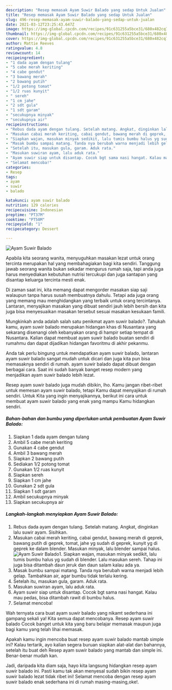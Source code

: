 ```yaml
---
description: "Resep memasak Ayam Suwir Balado yang sedap Untuk Jualan"
title: "Resep memasak Ayam Suwir Balado yang sedap Untuk Jualan"
slug: 496-resep-memasak-ayam-suwir-balado-yang-sedap-untuk-jualan
date: 2021-03-12T23:25:43.647Z
image: https://img-global.cpcdn.com/recipes/91c631255a5bce31/680x482cq70/ayam-suwir-balado-foto-resep-utama.jpg
thumbnail: https://img-global.cpcdn.com/recipes/91c631255a5bce31/680x482cq70/ayam-suwir-balado-foto-resep-utama.jpg
cover: https://img-global.cpcdn.com/recipes/91c631255a5bce31/680x482cq70/ayam-suwir-balado-foto-resep-utama.jpg
author: Mattie Reeves
ratingvalue: 4.8
reviewcount: 14
recipeingredient:
- "1 dada ayam dengan tulang"
- "5 cabe merah keriting"
- "4 cabe gendut"
- "3 bawang merah"
- "2 bawang putih"
- "1/2 potong tomat"
- "1/2 ruas kunyit"
- " sereh"
- "1 cm jahe"
- "2 sdt gula"
- "1 sdt garam"
- "secukupnya minyak"
- "secukupnya air"
recipeinstructions:
- "Rebus dada ayam dengan tulang. Setelah matang. Angkat, dinginkan lalu suwir ayam. Sisihkan."
- "Masukan cabai merah keriting, cabai gendut, bawang merah di geprek, bawang putih di geprek, tomat, jahe yg sudah di geprek, kunyit yg di geprek ke dalam blender. Masukan minyak, lalu blender sampai halus."
- "Siapkan wajan, masukan minyak sedikit, lalu tumis bumbu halus yg sudah di blender. Lalu masukan sereh. Tahap ini juga bisa ditambah daun jeruk dan daun salam kalau ada ya."
- "Masak bumbu sampai matang. Tanda nya berubah warna menjadi lebih gelap. Tambahkan air, agar bumbu tidak terlalu kering."
- "Setelah itu, masukan gula, garam. Aduk rata."
- "Masukan suwiran ayam, lalu aduk rata."
- "Ayam suwir siap untuk disantap. Cocok bgt sama nasi hangat. Kalau mau pedas, bisa ditambah rawit di bumbu halus."
- "Selamat mencoba!"
categories:
- Resep
tags:
- ayam
- suwir
- balado

katakunci: ayam suwir balado 
nutrition: 129 calories
recipecuisine: Indonesian
preptime: "PT37M"
cooktime: "PT50M"
recipeyield: "1"
recipecategory: Dessert

---
```



![Ayam Suwir Balado](https://img-global.cpcdn.com/recipes/91c631255a5bce31/680x482cq70/ayam-suwir-balado-foto-resep-utama.jpg)

Apabila kita seorang wanita, menyuguhkan masakan lezat untuk orang tercinta merupakan hal yang membahagiakan bagi kita sendiri. Tanggung jawab seorang  wanita bukan sekadar mengurus rumah saja, tapi anda juga harus menyediakan kebutuhan nutrisi tercukupi dan juga santapan yang disantap keluarga tercinta mesti enak.

Di zaman  saat ini, kita memang dapat mengorder masakan siap saji walaupun tanpa harus susah membuatnya dahulu. Tetapi ada juga orang yang memang mau menghidangkan yang terbaik untuk orang tercintanya. Lantaran, menyajikan masakan yang dibuat sendiri jauh lebih bersih dan kita juga bisa menyesuaikan masakan tersebut sesuai masakan kesukaan famili. 



Mungkinkah anda adalah salah satu penikmat ayam suwir balado?. Tahukah kamu, ayam suwir balado merupakan hidangan khas di Nusantara yang sekarang disenangi oleh kebanyakan orang di hampir setiap tempat di Nusantara. Kalian dapat membuat ayam suwir balado buatan sendiri di rumahmu dan dapat dijadikan hidangan favoritmu di akhir pekanmu.

Anda tak perlu bingung untuk mendapatkan ayam suwir balado, lantaran ayam suwir balado sangat mudah untuk dicari dan juga kita pun bisa memasaknya sendiri di rumah. ayam suwir balado dapat dibuat dengan berbagai cara. Saat ini sudah banyak banget resep modern yang menjadikan ayam suwir balado lebih lezat.

Resep ayam suwir balado juga mudah dibikin, lho. Kamu jangan ribet-ribet untuk memesan ayam suwir balado, tetapi Kamu dapat menyajikan di rumah sendiri. Untuk Kita yang ingin menyajikannya, berikut ini cara untuk membuat ayam suwir balado yang enak yang mampu Kamu hidangkan sendiri.

<!--inarticleads1-->

##### Bahan-bahan dan bumbu yang diperlukan untuk pembuatan Ayam Suwir Balado:

1. Siapkan 1 dada ayam dengan tulang
1. Ambil 5 cabe merah keriting
1. Gunakan 4 cabe gendut
1. Ambil 3 bawang merah
1. Siapkan 2 bawang putih
1. Sediakan 1/2 potong tomat
1. Gunakan 1/2 ruas kunyit
1. Siapkan  sereh
1. Siapkan 1 cm jahe
1. Gunakan 2 sdt gula
1. Siapkan 1 sdt garam
1. Ambil secukupnya minyak
1. Siapkan secukupnya air




<!--inarticleads2-->

##### Langkah-langkah menyiapkan Ayam Suwir Balado:

1. Rebus dada ayam dengan tulang. Setelah matang. Angkat, dinginkan lalu suwir ayam. Sisihkan.
1. Masukan cabai merah keriting, cabai gendut, bawang merah di geprek, bawang putih di geprek, tomat, jahe yg sudah di geprek, kunyit yg di geprek ke dalam blender. Masukan minyak, lalu blender sampai halus.
<img src="https://img-global.cpcdn.com/steps/6576e759fe9c5a28/160x128cq70/ayam-suwir-balado-langkah-memasak-2-foto.jpg" alt="Ayam Suwir Balado">1. Siapkan wajan, masukan minyak sedikit, lalu tumis bumbu halus yg sudah di blender. Lalu masukan sereh. Tahap ini juga bisa ditambah daun jeruk dan daun salam kalau ada ya.
1. Masak bumbu sampai matang. Tanda nya berubah warna menjadi lebih gelap. Tambahkan air, agar bumbu tidak terlalu kering.
1. Setelah itu, masukan gula, garam. Aduk rata.
1. Masukan suwiran ayam, lalu aduk rata.
1. Ayam suwir siap untuk disantap. Cocok bgt sama nasi hangat. Kalau mau pedas, bisa ditambah rawit di bumbu halus.
1. Selamat mencoba!




Wah ternyata cara buat ayam suwir balado yang nikamt sederhana ini gampang sekali ya! Kita semua dapat mencobanya. Resep ayam suwir balado Cocok banget untuk kita yang baru belajar memasak maupun juga bagi kamu yang telah lihai memasak.

Apakah kamu ingin mencoba buat resep ayam suwir balado mantab simple ini? Kalau tertarik, ayo kalian segera buruan siapkan alat-alat dan bahannya, setelah itu buat deh Resep ayam suwir balado yang mantab dan simple ini. Benar-benar mudah kan. 

Jadi, daripada kita diam saja, hayo kita langsung hidangkan resep ayam suwir balado ini. Pasti kamu tak akan menyesal sudah bikin resep ayam suwir balado lezat tidak ribet ini! Selamat mencoba dengan resep ayam suwir balado enak sederhana ini di rumah masing-masing,oke!.

